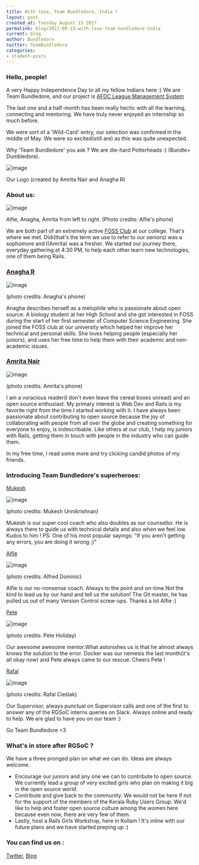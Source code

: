 ```yaml
---
title: With love, Team Bundledore, India !
layout: post
created_at: Tuesday August 15 2017
permalink: blog/2017-08-15-with-love-team-bundledore-india
current: blog
author: Bundledore
twitter: TeamBundledore
categories:
- student-posts
---
```


### Hello, people!

A very Happy Independence Day to all my fellow Indians here :) We are Team Bundledore, and our project is [AFDC League Management System](https://leagues.afdc.com/)

The last one and a half-month has been really hectic with all the learning, connecting and mentoring. We have truly never enjoyed an internship so much before.

We were sort of a 'Wild-Card' entry, our selection was confirmed in the middle of May. We were so excited(still are) as this was quite unexpected.

Why 'Team Bundledore' you ask ?
We are die-hard Potterheads :) (Bundle+ Dumbledore).

 ![image](/img/blog/2017/bundledore.jpg)
<div class="image-credits">Our Logo (created by Amrita Nair and Anagha R)</div>

### About us:

![image](/img/blog/2017/About_us.jpg)
<div class="image-credits">Alfie, Anagha, Amrita from left to right. (Photo credits: Alfie's phone)</div>

We are both part of an extremely active [FOSS Club](http://foss.amrita.ac.in/) at our college. That's where we met. Didi(that's the term we use to refer to our seniors) was a sophomore and I(Amrita) was a fresher. We started our journey there, everyday gathering at 4:30 PM, to help each other learn new technologies, one of them being Rails.

### [Anagha R](https://anaghar1996.wordpress.com/authors-info/)

![image](/img/blog/2017/anagha.jpg)
<div class="image-credits">(photo credits: Anagha's phone)</div>

Anagha describes herself as a melophile who is passionate about open source. A biology student at her High School and she got interested in FOSS during the start of her first semester of Computer Science Engineering. She joined the FOSS club at our university which helped her improve her technical and personal skills. She loves helping people (especially her juniors), and uses her free time to help them with their academic and non-academic issues.  

### [Amrita Nair](https://amrtanair.wordpress.com/)

![image](/img/blog/2017/amrita.jpg)
<div class="image-credits">(photo credits: Amrita's phone)</div>

I am a voracious reader(I don't even leave the cereal boxes unread) and an open source enthusiast. My primary interest is Web Dev and Rails is my favorite right from the time I started working with it. I have always been passionate about contributing to open source because the joy of collaborating with people from all over the globe and creating something for everyone to enjoy, is indescribable. Like others at our club, I help my juniors with Rails, getting them in touch with people in the industry who can guide them.

In my free time, I read some more and try clicking candid photos of my friends.

### Introducing Team Bundledore's superheroes:

[Mukesh](https://github.com/libreation)

![image](/img/blog/2017/mukesh.jpg)
<div class="image-credits">(photo credits: Mukesh Unnikrishnan)</div>

Mukesh is our super cool coach who also doubles as our counsellor. He is always there to guide us with technical details and also when we feel low. Kudos to him !
PS: One of his most popular sayings: "If you aren't getting any errors, you are doing it wrong ;)"

[Alfie](https://github.com/alfie-max)

![image](/img/blog/2017/alfie.jpg)
<div class="image-credits">(photo credits: Alfred Dominic)</div>

Alfie is our no-nonsense coach. Always to the point and on-time.Not the kind to lead us by our hand and tell us the solution! The Git master, he has pulled us out of many Version Control screw-ups. Thanks a lot Alfie :)

[Pete](https://github.com/toomuchpete)

![image](/img/blog/2017/pete.jpg)
<div class="image-credits">(photo credits: Pete Holiday)</div>

Our awesome awesome mentor.What astonishes us is that he almost always knows the solution to the error. Docker was our nemesis the last month(it's all okay now) and Pete always came to our rescue. Cheers Pete !

[Rafal](https://github.com/ravicious)

![image](/img/blog/2017/rafal.jpg)
<div class="image-credits">(photo credits: Rafal Cieślak)</div>

Our Supervisor, always punctual on Supervisor calls and one of the first to answer any of the RGSoC interns queries on Slack. Always online and ready to help. We are glad to have you on our team :)

Go Team Bundledore <3

### What's in store after RGSoC ?

We have a three pronged plan on what we can do. Ideas are always welcome.

* Encourage our juniors and any one we can to contribute to open source. We currently lead a group of very excited girls who plan on making it big in the open source world.
* Contribute and give back to the community. We would not be here if not for the support of the members of the Kerala Ruby Users Group. We'd like to help and foster open source culture among the women here because even now, there are very few of them.
* Lastly, host a Rails Girls Workshop, here in Kollam ! It's inline with our future plans and we have started preping up :)

### You can find us on :
[Twitter](https://twitter.com/teambundledore?lang=en), [Blog](https://teambundledore.wordpress.com/author/teambundledore/)
